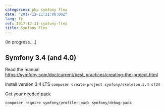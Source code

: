 ```yaml
---
categories: php symfony flex
date: "2017-12-11T21:00:00Z"
lang: fr
ref: 2017-12-11-symfony-flex
title: Symfony Flex
---
```


(In progress....)

## Symfony 3.4 (and 4.0)

Read the manual  
https://symfony.com/doc/current/best_practices/creating-the-project.html

Install version 3.4 LTS
`composer create-project symfony/skeleton:3.4 sf34`


Get your needed [pack](https://github.com/symfony?q=pack)

```
composer require symfony/profiler-pack symfony/debug-pack
```
